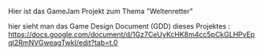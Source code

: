 Hier ist das GameJam Projekt zum Thema "Weltenretter" 

hier sieht man das Game Design Document (GDD) dieses Projektes : https://docs.google.com/document/d/1Gz7CeUyKcHK8m4cc5pCkGLHPvEpql2RmNVGweagTwkI/edit?tab=t.0
